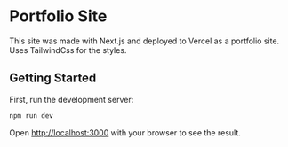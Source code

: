 # Portfolio Site

This site was made with Next.js and deployed to Vercel as a portfolio site. Uses TailwindCss for the styles.

## Getting Started

First, run the development server:

```bash
npm run dev
```

Open [http://localhost:3000](http://localhost:3000) with your browser to see the result.

